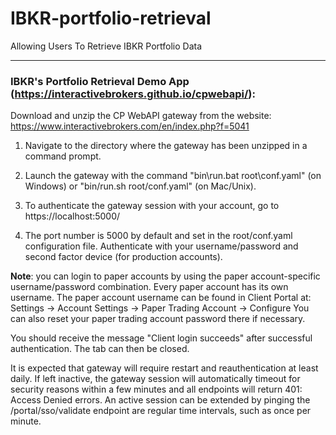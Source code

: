 # IBKR-portfolio-retrieval
Allowing Users To Retrieve IBKR Portfolio Data

---------------------------------------------------------------------------------------------------------------------------------------------------------------------------
### IBKR's Portfolio Retrieval Demo App (https://interactivebrokers.github.io/cpwebapi/):

Download and unzip the CP WebAPI gateway from the website: https://www.interactivebrokers.com/en/index.php?f=5041

1) Navigate to the directory where the gateway has been unzipped in a command prompt.

2) Launch the gateway with the command "bin\run.bat root\conf.yaml" (on Windows) or "bin/run.sh root/conf.yaml" (on Mac/Unix).

3) To authenticate the gateway session with your account, go to https://localhost:5000/

4) The port number is 5000 by default and set in the root/conf.yaml configuration file.
Authenticate with your username/password and second factor device (for production accounts).

**Note**: you can login to paper accounts by using the paper account-specific username/password combination. Every paper account has its own username.
The paper account username can be found in Client Portal at: Settings -> Account Settings -> Paper Trading Account -> Configure
You can also reset your paper trading account password there if necessary.

You should receive the message "Client login succeeds" after successful authentication. The tab can then be closed.

It is expected that gateway will require restart and reauthentication at least daily.
If left inactive, the gateway session will automatically timeout for security reasons within a few minutes and all endpoints will return 401: Access Denied errors.
An active session can be extended by pinging the /portal/sso/validate endpoint are regular time intervals, such as once per minute.

